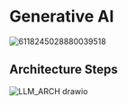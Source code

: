 # Generative AI
![6118245028880039518](https://github.com/user-attachments/assets/c17ccb8f-b558-4b36-8163-c20c2db9408f)

## Architecture Steps
![LLM_ARCH drawio](https://github.com/user-attachments/assets/7a8c1ce9-c4b8-4a1b-a368-259e5ddeaab2)
